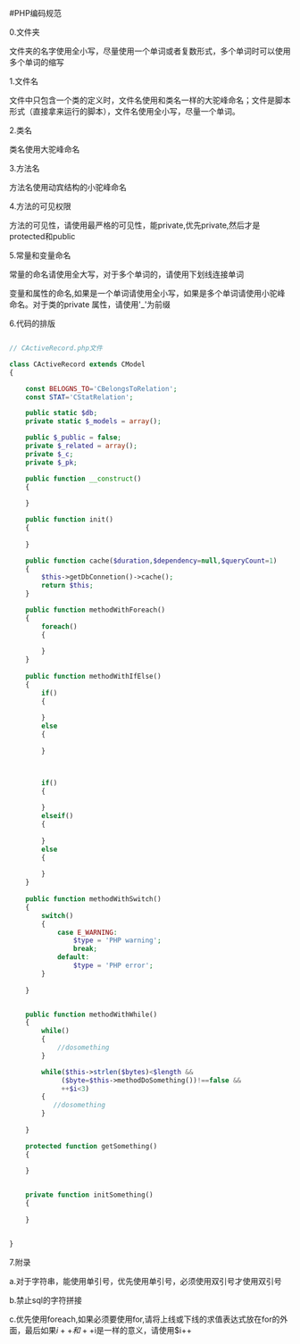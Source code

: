 #PHP编码规范

0.文件夹

文件夹的名字使用全小写，尽量使用一个单词或者复数形式，多个单词时可以使用多个单词的缩写

1.文件名

文件中只包含一个类的定义时，文件名使用和类名一样的大驼峰命名；文件是脚本形式（直接拿来运行的脚本），文件名使用全小写，尽量一个单词。

2.类名

类名使用大驼峰命名

3.方法名

方法名使用动宾结构的小驼峰命名

4.方法的可见权限

方法的可见性，请使用最严格的可见性，能private,优先private,然后才是protected和public

5.常量和变量命名

常量的命名请使用全大写，对于多个单词的，请使用下划线连接单词

变量和属性的命名,如果是一个单词请使用全小写，如果是多个单词请使用小驼峰命名。对于类的private 属性，请使用'_'为前缀

6.代码的排版

``` php

// CActiveRecord.php文件

class CActiveRecord extends CModel
{

    const BELOGNS_TO='CBelongsToRelation';
    const STAT='CStatRelation';

    public static $db;
    private static $_models = array();

    public $_public = false;
    private $_related = array();
    private $_c;
    private $_pk;

    public function __construct()
    {
    
    }

    public function init()
    {
    
    }

    public function cache($duration,$dependency=null,$queryCount=1)
    {
        $this->getDbConnetion()->cache();
        return $this;
    }

    public function methodWithForeach()
    {
        foreach()
        {
        
        }
    }
    
    public function methodWithIfElse()
    {
        if()
        {
        
        }
        else
        {
        
        }



        if()
        {
        
        }
        elseif()
        {
        
        }
        else
        {
        
        }
    }
        
    public function methodWithSwitch()
    {
        switch()
        {
            case E_WARNING:
                $type = 'PHP warning';
                break;
            default:
                $type = 'PHP error';
        }
    
    }


    public function methodWithWhile()
    {
        while()
        {
            //dosomething
        }

        while($this->strlen($bytes)<$length &&
             ($byte=$this->methodDoSomething())!==false &&
             ++$i<3)
        {
           //dosomething 
        } 
    
    }

    protected function getSomething()
    {
    
    }


    private function initSomething()
    {
    
    }


}


```

7.附录

a.对于字符串，能使用单引号，优先使用单引号，必须使用双引号才使用双引号

b.禁止sql的字符拼接

c.优先使用foreach,如果必须要使用for,请将上线或下线的求值表达式放在for的外面，最后如果$i++和++$i是一样的意义，请使用$i++


